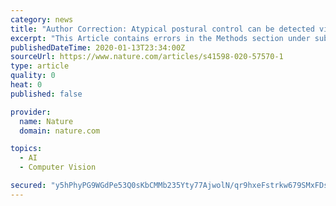 ```yaml
---
category: news
title: "Author Correction: Atypical postural control can be detected via computer vision analysis in toddlers with autism spectrum disorder"
excerpt: "This Article contains errors in the Methods section under subheading ‘Diagnostic Assessments’. “The mean ADOS-T score was 18.81 (SD = 4.20).”"
publishedDateTime: 2020-01-13T23:34:00Z
sourceUrl: https://www.nature.com/articles/s41598-020-57570-1
type: article
quality: 0
heat: 0
published: false

provider:
  name: Nature
  domain: nature.com

topics:
  - AI
  - Computer Vision

secured: "y5hPhyPG9WGdPe53Q0sKbCMMb235Yty77AjwolN/qr9hxeFstrkw679SMxFDsgm83cvEAFQmfJTzBAjvGKzitTOBCIVy0BwNVNbBX4ARf5adJmDY4mvsUWJtVDLP9gBJCz5eo147gj2VEWG8UiknseH4qb7DtgOjEOi2wgoypdHtKzdNDLE1aZ2LYIYtm8MMHQkAjmqz+nbr2d17e8YqdncO4vQx13RnbCMn7F9qZHj4unyHGGWNr3F07mlx6Y3wZhn/60zrvA4a9vTLBWVjLgtsTBIw9/cJdBtoQhxYPBo=;N/foIrxRRgMQ3YktwNrL+Q=="
---
```


